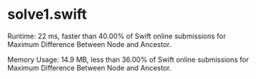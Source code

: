# solve1.swift

Runtime: 22 ms, faster than 40.00% of Swift online submissions for Maximum Difference Between Node and Ancestor.

Memory Usage: 14.9 MB, less than 36.00% of Swift online submissions for Maximum Difference Between Node and Ancestor.
